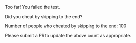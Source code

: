 Too far! You failed the test.

Did you cheat by skipping to the end? 

Number of people who cheated by skipping to the end: 100

Please submit a PR to update the above count as appropriate.
